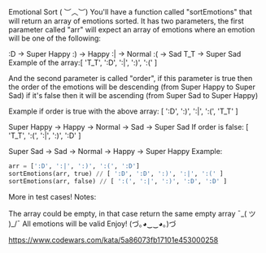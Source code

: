 Emotional Sort ( ︶︿︶)
You'll have a function called "sortEmotions" that will return an array of emotions sorted. It has two parameters, the first parameter called "arr" will expect an array of emotions where an emotion will be one of the following:

:D -> Super Happy
:) -> Happy
:| -> Normal
:( -> Sad
T_T -> Super Sad
Example of the array:[ 'T_T', ':D', ':|', ':)', ':(' ]

And the second parameter is called "order", if this parameter is true then the order of the emotions will be descending (from Super Happy to Super Sad) if it's false then it will be ascending (from Super Sad to Super Happy)

Example if order is true with the above array: [ ':D', ':)', ':|', ':(', 'T_T' ]

Super Happy -> Happy -> Normal -> Sad -> Super Sad
If order is false: [ 'T_T', ':(', ':|', ':)', ':D' ]

Super Sad -> Sad -> Normal -> Happy -> Super Happy
Example:

```python
arr = [':D', ':|', ':)', ':(', ':D']
sortEmotions(arr, true) // [ ':D', ':D', ':)', ':|', ':(' ]
sortEmotions(arr, false) // [ ':(', ':|', ':)', ':D', ':D' ]
```

More in test cases!
Notes:

The array could be empty, in that case return the same empty array ¯\_( ツ )\_/¯
All emotions will be valid
Enjoy! (づ｡◕‿‿◕｡)づ

https://www.codewars.com/kata/5a86073fb17101e453000258
